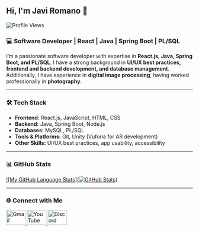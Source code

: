 ## Hi, I'm Javi Romano 👋  
<div align="left">  
<img src="https://komarev.com/ghpvc/?username=JaviRomano&label=Profile%20views&color=0e75b6&style=flat" alt="Profile Views" />  
</div>

### 💻 Software Developer | React | Java | Spring Boot | PL/SQL  
I’m a passionate software developer with expertise in **React.js, Java, Spring Boot, and PL/SQL**. I have a strong background in **UI/UX best practices, frontend and backend development, and database management**.  
Additionally, I have experience in **digital image processing**, having worked professionally in **photography**.

---

### 🛠 Tech Stack  
- **Frontend:** React.js, JavaScript, HTML, CSS  
- **Backend:** Java, Spring Boot, Node.js  
- **Databases:** MySQL, PL/SQL  
- **Tools & Platforms:** Git, Unity (Vuforia for AR development)  
- **Other Skills:** UI/UX best practices, app usability, accessibility  

---

### 📊 GitHub Stats  
[![My GitHub Language Stats](![GitHub Stats](https://github-readme-stats.vercel.app/api/top-langs/?username=JaviRomano&theme=default&show_icons=true&hide_border=true&layout=compact))]()

---

### 🌐 Connect with Me  
<div align="left">  
  <a href="mailto:javiromanofotografia@gmail.com">
    <img src="https://raw.githubusercontent.com/maurodesouza/profile-readme-generator/master/src/assets/icons/social/gmail/default.svg" width="52" height="40" alt="Gmail" />
  </a> 
  <a href="https://www.youtube.com/channel/UC-b2fCszcUsN5wbL_KDIkbQ" target="_blank">
    <img src="https://raw.githubusercontent.com/maurodesouza/profile-readme-generator/master/src/assets/icons/social/youtube/default.svg" width="52" height="40" alt="YouTube" />
  </a>
  <a href="https://discord.com/users/jromano5855" target="_blank">
    <img src="https://raw.githubusercontent.com/maurodesouza/profile-readme-generator/master/src/assets/icons/social/discord/default.svg" width="52" height="40" alt="Discord" />
  </a>
</div>
